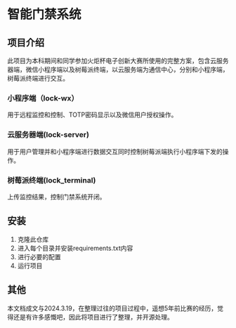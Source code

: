 # 智能门禁系统

## 项目介绍
此项目为本科期间和同学参加火炬杯电子创新大赛所使用的完整方案，包含云服务器端，微信小程序端以及树莓派终端，以云服务端为通信中心，分别和小程序端，树莓派终端进行交互。

### 小程序端（lock-wx）
用于远程监控和控制、TOTP密码显示以及微信用户授权操作。

### 云服务器端(lock-server)
用于用户管理并和小程序端进行数据交互同时控制树莓派端执行小程序端下发的操作。

### 树莓派终端(lock_terminal)
上传监控结果，控制门禁系统开闭。

## 安装
1. 克隆此仓库
2. 进入每个目录并安装requirements.txt内容
3. 进行必要的配置
4. 运行项目

## 其他
本文档成文与2024.3.19，在整理过往的项目过程中，遥想5年前比赛的经历，觉得还是有许多感慨吧，因此将项目进行了整理，并开源处理。
